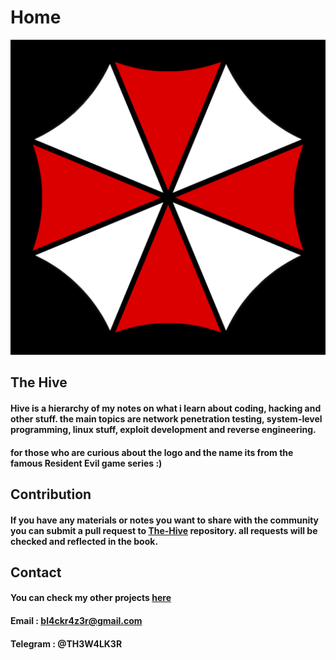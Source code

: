 # Home



![](.gitbook/assets/logo.png)



## The Hive

#### Hive is a hierarchy of my notes on what i learn about coding, hacking and other stuff. the main topics are network penetration testing, system-level programming, linux stuff, exploit development and reverse engineering.

#### **for those who are curious about the logo and the name its from the famous Resident Evil game series :\)**

## Contribution

#### If you have any materials or notes you want to share with the community you can submit a pull request to [The-Hive](https://github.com/7h3w4lk3r/THE_HIVE) repository. all requests will be checked and reflected in the book.

## **Contact**

#### You can check my other projects [here](https://github.com/7h3w4lk3r)

####  Email : bl4ckr4z3r@gmail.com 

####  Telegram : @TH3W4LK3R

